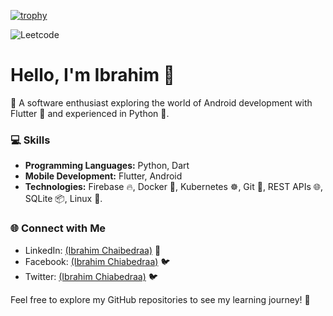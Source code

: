 [![trophy](https://github-profile-trophy.vercel.app/?username=Clothless)](https://github.com/ryo-ma/github-profile-trophy)

![Leetcode](https://leetcode-badge-sage.vercel.app/badge/ibradzm?theme=neutral)


<h1>Hello, I'm Ibrahim 👋</h1>

  🚀 A software enthusiast exploring the world of Android development with Flutter 📱 and experienced in Python 🐍.

  ### 💻 Skills

  - **Programming Languages:** Python, Dart
  - **Mobile Development:** Flutter, Android
  - **Technologies:** Firebase 🔥, Docker 🐳, Kubernetes ☸️, Git 🐙, REST APIs 🌐, SQLite 📦, Linux 🐧.

  ### 🌐 Connect with Me

  - LinkedIn: <a href="https://www.linkedin.com/in/ibrahim-chaibedraa/">(Ibrahim Chaibedraa)</a> 📎
  - Facebook: <a href="https://www.facebook.com/Ibrahim.Chaibedraa/">(Ibrahim Chiabedraa)</a> 🐦
  - Twitter: <a href="https://twitter.com/IChaibedraa">(Ibrahim Chiabedraa)</a> 🐦

  Feel free to explore my GitHub repositories to see my learning journey! 🚀
</div>

